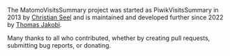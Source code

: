 The MatomoVisitsSummary project was started as PiwikVisitsSummary in 2013 by
[Christian Seel](https://github.com/christianseel) and is maintained and
developed further since 2022 by [Thomas Jakobi](https://github.com/jako).

Many thanks to all who contributed, whether by creating pull requests,
submitting bug reports, or donating.
